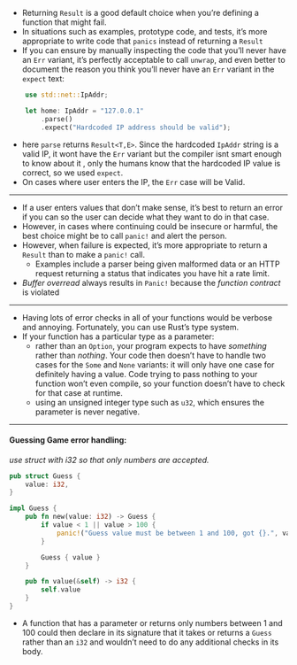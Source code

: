 - Returning `Result` is a good default choice when you’re defining a function that might fail.
- In situations such as examples, prototype code, and tests, it’s more appropriate to write code that `panics` instead of returning a `Result`
- If you can ensure by manually inspecting the code that you’ll never have an `Err` variant, it’s perfectly acceptable to call `unwrap`, and even better to document the reason you think you’ll never have an `Err` variant in the `expect` text:
```rust
    use std::net::IpAddr;

    let home: IpAddr = "127.0.0.1"
        .parse()
        .expect("Hardcoded IP address should be valid");
```
- here `parse` returns `Result<T,E>`. Since the hardcoded `IpAddr` string is a valid IP, it wont have the `Err` variant but the compiler isnt smart enough to know about it , only the humans know that the hardcoded IP value is correct, so we used `expect`.
- On cases where user enters the IP, the `Err` case will be Valid.
---
- If a user enters values that don’t make sense, it’s best to return an error if you can so the user can decide what they want to do in that case. 
- However, in cases where continuing could be insecure or harmful, the best choice might be to call `panic!` and alert the person.
- However, when failure is expected, it’s more appropriate to return a `Result` than to make a `panic!` call.
	- Examples include a parser being given malformed data or an HTTP request returning a status that indicates you have hit a rate limit.
- _Buffer overread_ always results in `Panic!` because the _function contract_ is violated
---
- Having lots of error checks in all of your functions would be verbose and annoying. Fortunately, you can use Rust’s type system.
- If your function has a particular type as a parameter:
	- rather than an `Option`, your program expects to have _something_ rather than _nothing_. Your code then doesn’t have to handle two cases for the `Some` and `None` variants: it will only have one case for definitely having a value. Code trying to pass nothing to your function won’t even compile, so your function doesn’t have to check for that case at runtime.
	- using an unsigned integer type such as `u32`, which ensures the parameter is never negative.
---
#### Guessing Game error handling:
_use struct with i32 so that only numbers are accepted._
```rust
pub struct Guess {
    value: i32,
}

impl Guess {
    pub fn new(value: i32) -> Guess {
        if value < 1 || value > 100 {
            panic!("Guess value must be between 1 and 100, got {}.", value);
        }

        Guess { value }
    }

    pub fn value(&self) -> i32 {
        self.value
    }
}
```
- A function that has a parameter or returns only numbers between 1 and 100 could then declare in its signature that it takes or returns a `Guess` rather than an `i32` and wouldn’t need to do any additional checks in its body.
